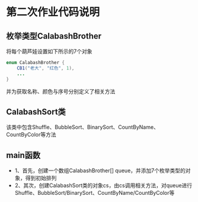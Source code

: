 
# 第二次作业代码说明

## 枚举类型CalabashBrother
将每个葫芦娃设置如下所示的7个对象
```Java
enum CalabashBrother {
	CB1("老大", "红色", 1),
	...
}
```
并为获取名称、颜色与序号分别定义了相关方法

## CalabashSort类
该类中包含Shuffle、BubbleSort、BinarySort、CountByName、CountByColor等方法

## main函数
* 1、首先，创建一个数组CalabashBrother[] queue，并添加7个枚举类型的对象，得到初始排列<br>
* 2、其次，创建CalabashSort类的对象cs，由cs调用相关方法，对queue进行Shuffle、BubbleSort/BinarySort、CountByName/CountByColor等
